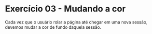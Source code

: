 # Exercício 03 - Mudando a cor 

Cada vez que o usuário rolar a página até chegar em uma nova sessão, devemos mudar a cor de fundo daquela sessão.